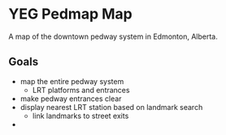 # YEG Pedmap Map

A map of the downtown pedway system in Edmonton, Alberta.

## Goals

- map the entire pedway system
	- LRT platforms and entrances
- make pedway entrances clear
- display nearest LRT station based on landmark search
	- link landmarks to street exits
-